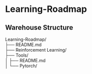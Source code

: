 # Learning-Roadmap



## Warehouse Structure

Learning-Roadmap/  
├── README.md  
├── Reinforcement Learning/  
├── Tools/  
│   ├── README.md  
│   └── Pytorch/  